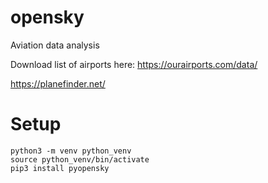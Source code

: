 # opensky

Aviation data analysis

Download list of airports here: https://ourairports.com/data/

https://planefinder.net/


# Setup

```
python3 -m venv python_venv
source python_venv/bin/activate
pip3 install pyopensky
```
